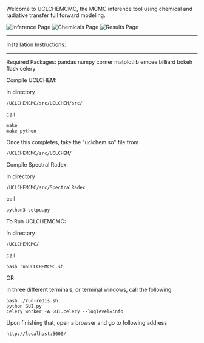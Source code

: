 Welcome to UCLCHEMCMC, the MCMC inference tool using chemical and radiative transfer full forward modeling. 

![Inference Page](https://github.com/[Marcus-Keil]/[UCLCHEMCMC]/[main]/ResultsPage.png?raw=true)
![Chemicals Page](https://github.com/[Marcus-Keil]/[UCLCHEMCMC]/[main]/ResultsPage.png?raw=true)
![Results Page](https://github.com/[Marcus-Keil]/[UCLCHEMCMC]/[main]/ResultsPage.png?raw=true)

**************************************************************
Installation Instructions:
**************************************************************

Required Packages:
    pandas numpy corner matplotlib emcee billiard bokeh flask celery

Compile UCLCHEM:

In directory 

    /UCLCHEMCMC/src/UCLCHEM/src/ 

call 

    make
    make python

Once this completes, take the "uclchem.so" file from 

    /UCLCHEMCMC/src/UCLCHEM/

Compile Spectral Radex:

In directory 

    /UCLCHEMCMC/src/SpectralRadex

call 

    python3 setpu.py

To Run UCLCHEMCMC:

In directory 

    /UCLCHEMCMC/

call

    bash runUCLCHEMCMC.sh
    
OR

in three different terminals, or terminal windows, call the following:
    
    bash ./run-redis.sh
    python GUI.py
    celery worker -A GUI.celery --loglevel=info

Upon finishing that, open a browser and go to following address 

    http://localhost:5000/

